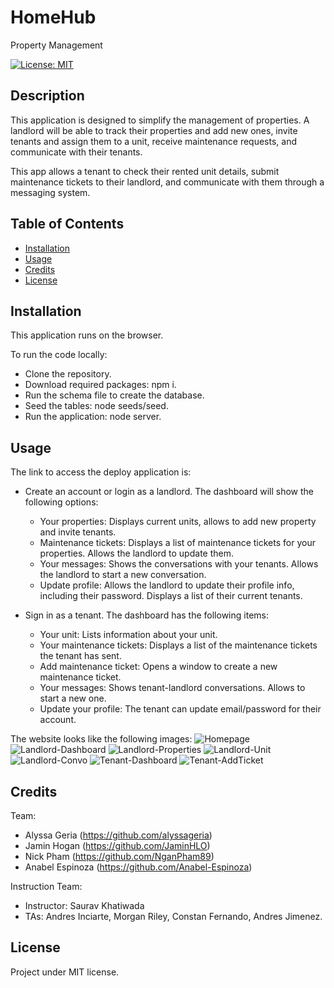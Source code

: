 # HomeHub
Property Management

[![License: MIT](https://img.shields.io/badge/License-MIT-yellow.svg)](https://opensource.org/licenses/MIT)


## Description

This application is designed to simplify the management of properties. A landlord will be able to track their properties and add new ones, invite tenants and assign them to a unit, receive maintenance requests, and communicate with their tenants.

This app allows a tenant to check their rented unit details, submit maintenance tickets to their landlord, and communicate with them through a messaging system.

## Table of Contents

- [Installation](#installation)
- [Usage](#usage)
- [Credits](#credits)
- [License](#license)

## Installation

This application runs on the browser.

To run the code locally:
- Clone the repository.
- Download required packages: npm i.
- Run the schema file to create the database.
- Seed the tables: node seeds/seed.
- Run the application: node server.

## Usage

The link to access the deploy application is: 
 
- Create an account or login as a landlord. The dashboard will show the following options:
    * Your properties: Displays current units, allows to add new property and invite tenants.
    * Maintenance tickets: Displays a list of maintenance tickets for your properties. Allows the landlord to update them.
    * Your messages: Shows the conversations with your tenants. Allows the landlord to start a new conversation.
    * Update profile: Allows the landlord to update their profile info, including their password. Displays a list of their current tenants.

- Sign in as a tenant. The dashboard has the following items:
    * Your unit: Lists information about your unit.
    * Your maintenance tickets: Displays a list of the maintenance tickets the tenant has sent.
    * Add maintenance ticket: Opens a window to create a new maintenance ticket.
    * Your messages: Shows tenant-landlord conversations. Allows to start a new one.
    * Update your profile: The tenant can update email/password for their account.

The website looks like the following images:
![Homepage](./public/images/screenshots/HomeHubHomepage.png)
![Landlord-Dashboard](./public/images/screenshots/landlordsDashboard.png)
![Landlord-Properties](./public/images/screenshots/landlord-properties.png)
![Landlord-Unit](./public/images/screenshots/landord-unit.png)
![Landlord-Convo](./public/images/screenshots/landlord-convo.png)
![Tenant-Dashboard](./public/images/screenshots/tenant-dashboard.png)
![Tenant-AddTicket](./public/images/screenshots/tenant-add-ticket.png)


## Credits

Team:
- Alyssa Geria (https://github.com/alyssageria)
- Jamin Hogan (https://github.com/JaminHLO)
- Nick Pham (https://github.com/NganPham89)
- Anabel Espinoza (https://github.com/Anabel-Espinoza)

Instruction Team:
- Instructor: Saurav Khatiwada
- TAs: Andres Inciarte, Morgan Riley, Constan Fernando, Andres Jimenez.


## License

Project under MIT license.